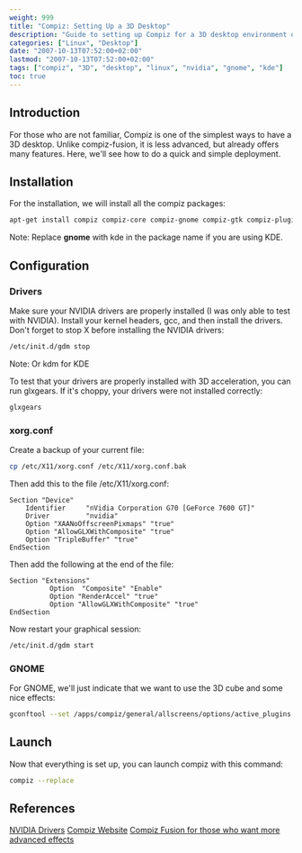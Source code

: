 ```yaml
---
weight: 999
title: "Compiz: Setting Up a 3D Desktop"
description: "Guide to setting up Compiz for a 3D desktop environment on Linux systems"
categories: ["Linux", "Desktop"]
date: "2007-10-13T07:52:00+02:00"
lastmod: "2007-10-13T07:52:00+02:00"
tags: ["compiz", "3D", "desktop", "linux", "nvidia", "gnome", "kde"]
toc: true
---
```


## Introduction

For those who are not familiar, Compiz is one of the simplest ways to have a 3D desktop. Unlike compiz-fusion, it is less advanced, but already offers many features. Here, we'll see how to do a quick and simple deployment.

## Installation

For the installation, we will install all the compiz packages:

```bash
apt-get install compiz compiz-core compiz-gnome compiz-gtk compiz-plugins libdecoration0
```

Note: Replace **gnome** with kde in the package name if you are using KDE.

## Configuration

### Drivers

Make sure your NVIDIA drivers are properly installed (I was only able to test with NVIDIA). Install your kernel headers, gcc, and then install the drivers.
Don't forget to stop X before installing the NVIDIA drivers:

```bash
/etc/init.d/gdm stop
```

Note: Or kdm for KDE

To test that your drivers are properly installed with 3D acceleration, you can run glxgears. If it's choppy, your drivers were not installed correctly:

```bash
glxgears
```

### xorg.conf

Create a backup of your current file:

```bash
cp /etc/X11/xorg.conf /etc/X11/xorg.conf.bak
```

Then add this to the file /etc/X11/xorg.conf:

```
Section "Device"
    Identifier     "nVidia Corporation G70 [GeForce 7600 GT]"
    Driver         "nvidia"
    Option "XAANoOffscreenPixmaps" "true"
    Option "AllowGLXWithComposite" "true"
    Option "TripleBuffer" "true"
EndSection
```

Then add the following at the end of the file:

```
Section "Extensions"
          Option  "Composite" "Enable"
          Option "RenderAccel" "true"
          Option "AllowGLXWithComposite" "true"
EndSection
```

Now restart your graphical session:

```bash
/etc/init.d/gdm start
```

### GNOME

For GNOME, we'll just indicate that we want to use the 3D cube and some nice effects:

```bash
gconftool --set /apps/compiz/general/allscreens/options/active_plugins --type list --list-type string '[gconf,png,svg,decoration,wobbly,fade,minimize,cube,rotate,zoom,scale,move,place,switcher,screenshot,resize]'
```

## Launch

Now that everything is set up, you can launch compiz with this command:

```bash
compiz --replace
```

## References

[NVIDIA Drivers](https://www.nvidia.fr/object/linux_fr.html)
[Compiz Website](https://compiz.org/)
[Compiz Fusion for those who want more advanced effects](https://www.compiz-fusion.org/)
